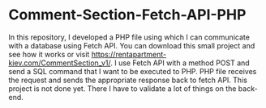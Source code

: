 # Comment-Section-Fetch-API-PHP
In this repository, I developed a PHP file using which I can communicate with a database using Fetch API. You can download this small project and see how it works or visit https://rentapartment-kiev.com/CommentSection_v1/. I use Fetch API with a method POST and send a SQL command that I want to be executed to PHP. PHP file receives the request and sends the appropriate response back to fetch API. This project is not done yet. There I have to validate a lot of things on the back-end.
